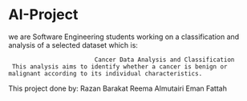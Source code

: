# AI-Project
we are Software Engineering students working on a classification and analysis of a selected dataset which is:

                            Cancer Data Analysis and Classification 
     This analysis aims to identify whether a cancer is benign or malignant according to its individual characteristics.
     
     
   
   
This project done by:
Razan Barakat
Reema Almutairi
Eman Fattah
